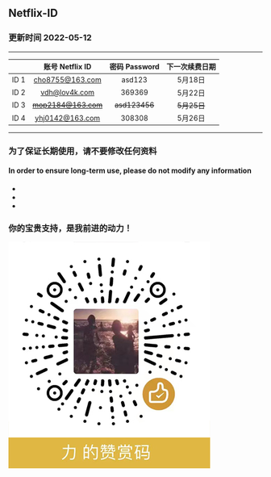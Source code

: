 ## Netflix-ID    
### 更新时间 2022-05-12
-----------------------------------------
| |账号 Netflix ID|密码 Password|下一次续费日期|
| :----: | :----: | :----: | :----: |
|ID 1|cho8755@163.com|asd123| 5月18日|
|ID 2|vdh@lov4k.com|369369|5月22日|
|ID 3|~~mop2184@163.com~~|~~asd123456~~|~~5月25日~~|
|ID 4|yhj0142@163.com|308308| 5月26日|

-----------------------------------------
### 为了保证长期使用，请不要修改任何资料
#### In order to ensure long-term use, please do not modify any information


-
-
-


   ### 你的宝贵支持，是我前进的动力！

![weixin](https://github.com/raoli1986/raoli1986.github.io/blob/main/weixinS.jpg)
